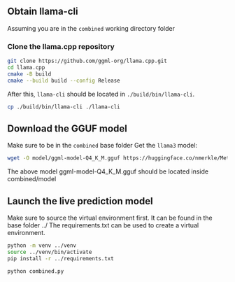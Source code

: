 ## Obtain llama-cli
Assuming you are in the `combined` working directory folder

### Clone the llama.cpp repository
```bash
git clone https://github.com/ggml-org/llama.cpp.git
cd llama.cpp
cmake -B build
cmake --build build --config Release
```
After this, `llama-cli` should be located in `./build/bin/llama-cli`.
```bash
cp ./build/bin/llama-cli ./llama-cli
```

## Download the GGUF model
Make sure to be in the `combined` base folder
Get the `llama3` model:
```bash
wget -O model/ggml-model-Q4_K_M.gguf https://huggingface.co/nmerkle/Meta-Llama-3-8B-Instruct-ggml-model-Q4_K_M.gguf/resolve/main/ggml-model-Q4_K_M.gguf
```
The above model ggml-model-Q4\_K\_M.gguf should be located inside combined/model

## Launch the live prediction model
Make sure to source the virtual environment first. It can be found in the base folder ../
The requirements.txt can be used to create a virtual environment.

```bash
python -m venv ../venv
source ../venv/bin/activate
pip install -r ../requirements.txt
```
```bash
python combined.py
```

